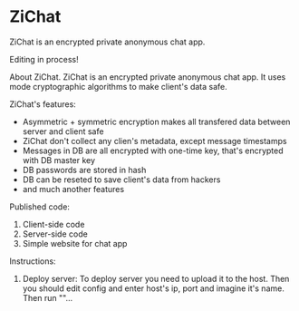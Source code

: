 # ZiChat
ZiChat is an encrypted private anonymous chat app.

Editing in process!

About ZiChat.
ZiChat is an encrypted private anonymous chat app. It uses mode cryptographic algorithms to make client's data safe.

ZiChat's features:
- Asymmetric + symmetric encryption makes all transfered data between server and client safe
- ZiChat don't collect any clien's metadata, except message timestamps
- Messages in DB are all encrypted with one-time key, that's encrypted with DB master key
- DB passwords are stored in hash
- DB can be reseted to save client's data from hackers
- and much another features

Published code:
1) Client-side code
2) Server-side code
3) Simple website for chat app

Instructions:
1) Deploy server:
  To deploy server you need to upload it to the host. Then you should edit config and enter host's ip, port and imagine it's name. Then run ""...

